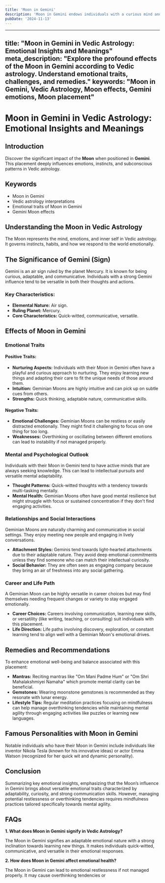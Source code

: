 ```yaml
---
title: 'Moon in Gemini'
description: 'Moon in Gemini endows individuals with a curious mind and adaptable emotions. They are communicative, sociable, and enjoy intellectual stimulation and variety in life in Vedic Astrology'
pubDate: '2024-11-13'
---
```


---
title: "Moon in Gemini in Vedic Astrology: Emotional Insights and Meanings"
meta_description: "Explore the profound effects of the Moon in Gemini according to Vedic astrology. Understand emotional traits, challenges, and remedies."
keywords: "Moon in Gemini, Vedic Astrology, Moon effects, Gemini emotions, Moon placement"
---

# Moon in Gemini in Vedic Astrology: Emotional Insights and Meanings

## Introduction

Discover the significant impact of the **Moon** when positioned in **Gemini**. This placement deeply influences emotions, instincts, and subconscious patterns in Vedic astrology.

## Keywords

- Moon in Gemini
- Vedic astrology interpretations
- Emotional traits of Moon in Gemini
- Gemini Moon effects

## Understanding the Moon in Vedic Astrology

The Moon represents the mind, emotions, and inner self in Vedic astrology. It governs instincts, habits, and how we respond to the world emotionally.

## The Significance of Gemini (Sign)

Gemini is an air sign ruled by the planet Mercury. It is known for being curious, adaptable, and communicative. Individuals with a strong Gemini influence tend to be versatile in both their thoughts and actions.

### Key Characteristics:

- **Elemental Nature:** Air sign.
- **Ruling Planet:** Mercury.
- **Core Characteristics:** Quick-witted, communicative, versatile.

## Effects of Moon in Gemini

### Emotional Traits

#### Positive Traits:
- **Nurturing Aspects:** Individuals with their Moon in Gemini often have a playful and curious approach to nurturing. They enjoy learning new things and adapting their care to fit the unique needs of those around them.
- **Intuition:** Geminian Moons are highly intuitive and can pick up on subtle cues from others.
- **Strengths:** Quick thinking, adaptable nature, communicative skills.

#### Negative Traits:
- **Emotional Challenges:** Geminian Moons can be restless or easily distracted emotionally. They might find it challenging to focus on one thing for too long.
- **Weaknesses:** Overthinking or oscillating between different emotions can lead to instability if not managed properly.

### Mental and Psychological Outlook

Individuals with their Moon in Gemini tend to have active minds that are always seeking knowledge. This can lead to intellectual pursuits and versatile mental adaptability.

- **Thought Patterns:** Quick-witted thoughts with a tendency towards multi-tasking mentally.
- **Mental Health:** Geminian Moons often have good mental resilience but might struggle with focus or sustained concentration if they don't find engaging activities.

### Relationships and Social Interactions

Geminian Moons are naturally charming and communicative in social settings. They enjoy meeting new people and engaging in lively conversations.

- **Attachment Styles:** Geminis tend towards light-hearted attachments due to their adaptable nature. They avoid deep emotional commitments unless they find someone who can match their intellectual curiosity.
- **Social Behavior:** They are often seen as engaging company because they bring an air of freshness into any social gathering.

### Career and Life Path

A Geminian Moon can be highly versatile in career choices but may find themselves needing frequent changes or variety to stay engaged emotionally.

- **Career Choices:** Careers involving communication, learning new skills, or versatility (like writing, teaching, or consulting) suit individuals with this placement.
- **Life Direction:** Life paths involving discovery, exploration, or constant learning tend to align well with a Geminian Moon's emotional drives.

## Remedies and Recommendations

To enhance emotional well-being and balance associated with this placement:

- **Mantras:** Reciting mantras like "Om Mani Padme Hum" or "Om Shri Mahalakshmiyei Namaha" which promote mental clarity can be beneficial.
- **Gemstones:** Wearing moonstone gemstones is recommended as they resonate with lunar energy.
- **Lifestyle Tips:** Regular meditation practices focusing on mindfulness can help manage overthinking tendencies while maintaining mental agility through engaging activities like puzzles or learning new languages.

## Famous Personalities with Moon in Gemini

Notable individuals who have their Moon in Gemini include individuals like inventor Nikola Tesla (known for his innovative ideas) or actor Emma Watson (recognized for her quick wit and dynamic personality).

## Conclusion

Summarizing key emotional insights, emphasizing that the Moon’s influence in Gemini brings about versatile emotional traits characterized by adaptability, curiosity, and strong communication skills. However, managing potential restlessness or overthinking tendencies requires mindfulness practices tailored specifically towards mental agility.

## FAQs

**1. What does Moon in Gemini signify in Vedic Astrology?**

The Moon in Gemini signifies an adaptable emotional nature with a strong inclination towards learning new things. It makes individuals quick-witted, communicative, and versatile in their emotional responses.

**2. How does Moon in Gemini affect emotional health?**

The Moon in Gemini can lead to emotional restlessness if not managed properly. It may cause overthinking tendencies or